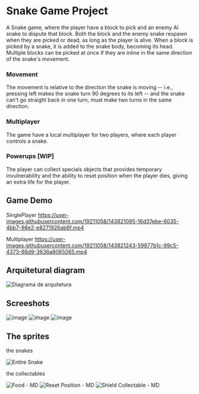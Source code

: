 # Snake Game Project
A Snake game, where the player have a block to pick and an enemy AI snake to dispute that block. Both the block and the enemy snake respawn when they are picked or dead, as long as the player is alive.
When a block is picked by a snake, it is added to the snake body, becoming its head. Multiple blocks can be picked at once if they are inline in the same direction of the snake's movement.

### Movement
The movement is relative to the direction the snake is moving -- i.e., pressing left makes the snake turn 90 degrees to its left -- and the snake can't go straight back in one turn, must make two turns in the same direction.

### Multiplayer
The game have a local multiplayer for two players, where each player controls a snake.

### Powerups [WIP]
The player can collect specials objects that provides temporary invulnerability and the ability to reset position when the player dies, giving an extra life for the player.

Game Demo
-----
SinglePlayer
https://user-images.githubusercontent.com/19211058/143821095-16d37ebe-6035-4bb7-98e2-e8271926ab6f.mp4


Multiplayer
https://user-images.githubusercontent.com/19211058/143821243-59877b1c-99c5-4373-86d9-3636a8065065.mp4

Arquitetural diagram
-----
![Diagrama de arquitetura](https://user-images.githubusercontent.com/19211058/143820193-00c38b45-cd49-4c15-9f4b-57ada99735ac.png)

Screeshots
-----
![image](https://user-images.githubusercontent.com/19211058/143822562-8d1a57f7-a230-43d4-a68d-771a473e22ff.png)
![image](https://user-images.githubusercontent.com/19211058/143822675-b007823e-18c1-40f6-b0d3-cdcf78e9af4e.png)
![image](https://user-images.githubusercontent.com/19211058/143823309-d77bacac-ac30-4a81-8df9-cc8c8acf3d28.png)


The sprites
-----
the snakes

![Entire Snake](https://user-images.githubusercontent.com/19211058/143821824-91ccde40-c40f-44b1-9aad-fceaf9f13dc5.png)


the collectables

![Food - MD](https://user-images.githubusercontent.com/19211058/143822380-4744a524-35a3-4402-a63f-3eaf315cbaee.png)
![Reset Position - MD](https://user-images.githubusercontent.com/19211058/143822398-93d5ae91-71c4-4d32-83b9-9b33c2d86862.png)
![Shield Collectable - MD](https://user-images.githubusercontent.com/19211058/143822403-4e89e5ef-0e11-45fa-9060-879d09af0339.png)

